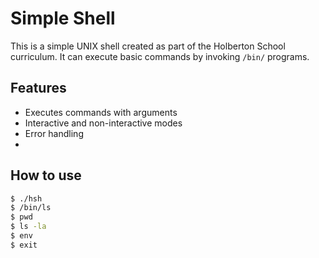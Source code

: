 # Simple Shell

This is a simple UNIX shell created as part of the Holberton School curriculum.
It can execute basic commands by invoking `/bin/` programs.

## Features
- Executes commands with arguments
- Interactive and non-interactive modes
- Error handling
- 

## How to use
```bash
$ ./hsh
$ /bin/ls
$ pwd
$ ls -la
$ env
$ exit

